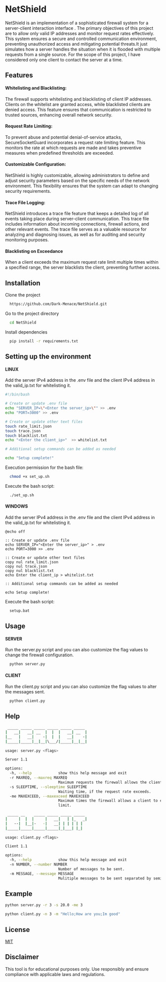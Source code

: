 
# NetShield

NetShield is an implementation of a sophisticated firewall system for a server-client interaction interface . The primary objectives of this project are to allow only valid IP addresses and monitor request rates effectively. This system ensures a secure and controlled communication environment, preventing unauthorized access and mitigating potential threats.It just simulates how a server handles the situation when it is flooded with multiple requests from a single source. For the scope of this project, I have considered only one client to contact the server at a time.  

## Features

#### Whitelisting and Blacklisting:

The firewall supports whitelisting and blacklisting of client IP addresses. Clients on the whitelist are granted access, while blacklisted clients are denied access. This feature ensures that communication is restricted to trusted sources, enhancing overall network security.

#### Request Rate Limiting:

To prevent abuse and potential denial-of-service attacks, SecureSocketGuard incorporates a request rate limiting feature. This monitors the rate at which requests are made and takes preventive measures when predefined thresholds are exceeded.

#### Customizable Configuration:

NetShield is highly customizable, allowing administrators to define and adjust security parameters based on the specific needs of the network environment. This flexibility ensures that the system can adapt to changing security requirements.

#### Trace File Logging:

NetShield introduces a trace file feature that keeps a detailed log of all events taking place during server-client communication. This trace file includes information about incoming connections, firewall actions, and other relevant events. The trace file serves as a valuable resource for analyzing and diagnosing issues, as well as for auditing and security monitoring purposes.

#### Blacklisting on Exceedance
When a client exceeds the maximum request rate limit multiple times within a specified range, the server blacklists the client, preventing further access.
## Installation

Clone the project

```bash
  https://github.com/Dark-Menace/NetShield.git
```

Go to the project directory

```bash
  cd NetShield
```
Install dependencies

```bash
  pip install -r requirements.txt

```




## Setting up the environment

#### LINUX

Add the server IPv4 address in the .env file and the client IPv4 address in the valid_ip.txt for whitelisting it.
```bash
#!/bin/bash

# Create or update .env file
echo "SERVER_IP=\"<Enter the server_ip>\"" >> .env
echo "PORT=3000" >> .env

# Create or update other text files
touch rate_limit.json
touch trace.json
touch blacklist.txt
echo "<Enter the client_ip>"  >> whitelist.txt

# Additional setup commands can be added as needed

echo "Setup complete!"
```

Execution permission for the bash file:
```bash
  chmod +x set_up.sh
```
Execute the bash script:
```bash
  ./set_up.sh
```

#### WINDOWS

Add the server IPv4 address in the .env file and the client IPv4 address in the valid_ip.txt for whitelisting it.
```batch
@echo off

:: Create or update .env file
echo SERVER_IP="<Enter the server_ip>" > .env
echo PORT=3000 >> .env

:: Create or update other text files
copy nul rate_limit.json
copy nul trace.json
copy nul blacklist.txt
echo Enter the client_ip > whitelist.txt

:: Additional setup commands can be added as needed

echo Setup complete!

```

Execute the bash script:
```bash
  setup.bat
```
## Usage

#### SERVER 

Run the server.py script and you can also customize the flag values to change the firewall configuration.

```bash
  python server.py
```

#### CLIENT

Run the client.py script and you can also customize the flag values to alter the messages sent.

```bash
  python client.py
```
## Help
```bash
 _____ _____ _____ _____ _____ _____ 
|   __|   __| __  |  |  |   __| __  |
|__   |   __|    -|  |  |   __|    -|
|_____|_____|__|__|\___/|_____|__|__|
                                     
usage: server.py <flags>

Server 1.1

options:
  -h, --help            show this help message and exit
  -r MAXREQ, --maxreq MAXREQ
                        Maximum requests the firewall allows the client to send at a time.
  -s SLEEPTIME, --sleeptime SLEEPTIME
                        Waiting time, if the request rate exceeds.
  -me MAXEXCEED, --maxexceed MAXEXCEED
                        Maximum times the firewall allows a client to exceed the request rate
                        limit.
```
```bash
 _____ __    _____ _____ _____ _____ 
|     |  |  |     |   __|   | |_   _|
|   --|  |__|-   -|   __| | | | | |  
|_____|_____|_____|_____|_|___| |_|  
                                     
usage: client.py <flags>

Client 1.1

options:
  -h, --help            show this help message and exit
  -n NUMBER, --number NUMBER
                        Number of messages to be sent.
  -m MESSAGE, --message MESSAGE
                        Mulitiple messages to be sent separated by semicolon
```
## Example
```bash
python server.py -r 3 -s 20.0 -me 3
```
```bash
python client.py -n 3 -m "Hello;How are you;Im good"
```

## License

[MIT](https://choosealicense.com/licenses/mit/)


## Disclaimer

This tool is for educational purposes only. Use responsibly and ensure compliance with applicable laws and regulations.
